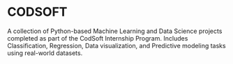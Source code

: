 # CODSOFT
A collection of Python-based Machine Learning and Data Science projects completed as part of the CodSoft Internship Program. Includes Classification, Regression, Data visualization, and Predictive modeling tasks using real-world datasets. 
